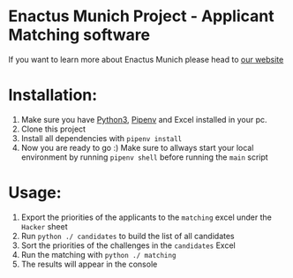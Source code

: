 # Enactus Munich Project - Applicant Matching software

If you want to learn more about Enactus Munich please head to [our website](https://enactus-muenchen.de/)

# Installation:
1. Make sure you have [Python3](https://www.python.org/downloads/), [Pipenv](https://github.com/pypa/pipenv) and Excel installed in your pc.
2. Clone this project
3. Install all dependencies with `pipenv install`
4. Now you are ready to go :) Make sure to allways start your local environment by running `pipenv shell` before running the `main` script

# Usage:
1. Export the priorities of the applicants to the `matching` excel under the `Hacker` sheet
2. Run `python ./ candidates` to build the list of all candidates
3. Sort the priorities of the challenges in the `candidates` Excel
4. Run the matching with `python ./ matching`
5. The results will appear in the console
